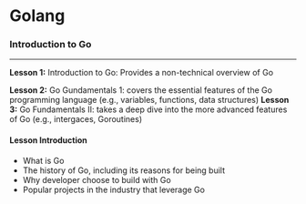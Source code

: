# Golang
### Introduction to Go

------

**Lesson 1:** Introduction to Go: Provides a non-technical overview of Go

**Lesson 2:** Go Gundamentals 1: covers the essential features of the Go programming language (e.g., variables, functions, data structures)
**Lesson 3:** Go Fundamentals II: takes a deep dive into the more advanced features of Go (e.g., intergaces, Goroutines)

#### Lesson Introduction

* What is Go
* The history of Go, including its reasons for being built 
* Why developer choose to build with Go
* Popular projects in the industry that leverage Go

